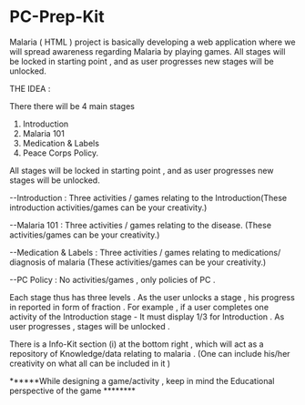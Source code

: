 # PC-Prep-Kit
Malaria ( HTML )  project is basically developing a web application where we will spread awareness regarding Malaria by playing games. 
All stages will be locked in starting point , and as user progresses new stages will be unlocked.

THE IDEA :

There there will be 4 main stages
1. Introduction 
2. Malaria 101 
3. Medication & Labels 
4. Peace Corps Policy. 

All stages will be locked in starting point , and as user progresses new stages will be unlocked.

--Introduction : Three activities / games relating to the Introduction(These introduction activities/games  can be your creativity.)

--Malaria 101 :  Three activities / games relating to the disease. (These  activities/games  can be your creativity.)

--Medication & Labels : Three activities / games relating to medications/ diagnosis of malaria (These  activities/games  can be your creativity.)

--PC Policy : No activities/games , only policies of PC . 

Each stage thus has three levels . As the user unlocks a stage , his progress in reported in form of fraction . For example , if a user completes one activity of the Introduction stage - It must display 1/3 for Introduction . As user progresses , stages will be unlocked .

There is a Info-Kit section (i) at the bottom right , which will act as a repository of Knowledge/data relating to malaria .
(One can include his/her creativity on what all can be included in it )

******While designing a game/activity , keep in mind the Educational perspective of the game ********
